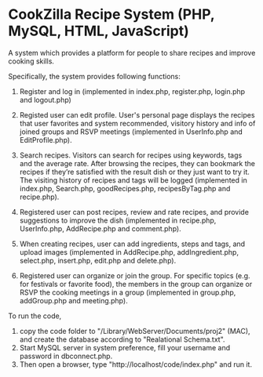 # CookZilla Recipe System (PHP, MySQL, HTML, JavaScript)
A system which provides a platform for people to share recipes and improve cooking skills. 

Specifically, the system provides following functions:

1) Register and log in (implemented in index.php, register.php, login.php and logout.php)

2) Registed user can edit profile. User's personal page displays the recipes that user favorites and system recommended,  visitory history and info of joined groups and RSVP meetings (implemented in UserInfo.php and EditProfile.php). 

3) Search recipes. Visitors can search for recipes using keywords, tags and the average rate. After browsing the recipes, they can bookmark the recipes if they’re satisfied with the result dish or they just want to try it. The visiting history of recipes and tags will be logged (implemented in index.php, Search.php, goodRecipes.php, recipesByTag.php and recipe.php). 

4) Registered user can post recipes, review and rate recipes, and provide suggestions to improve the dish (implemented in recipe.php, UserInfo.php, AddRecipe.php and comment.php).

5) When creating recipes, user can add ingredients, steps and tags, and upload images (implemented in AddRecipe.php, addIngredient.php, select.php, insert.php, edit.php and delete.php).

6) Registered user can organize or join the group. For specific topics (e.g. for festivals or favorite food), the members in the group can organize or RSVP the cooking meetings in a group (implemented in group.php, addGroup.php and meeting.php).

To run the code, 
1) copy the code folder to "/Library/WebServer/Documents/proj2" (MAC), and create the database according to "Realational Schema.txt". 
2) Start MySQL server in system preference, fill your username and password in dbconnect.php. 
3) Then open a browser, type "http://localhost/code/index.php" and run it.
